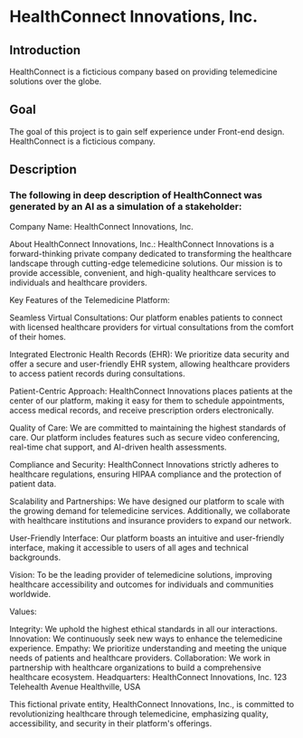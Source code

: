 # HealthConnect Innovations, Inc.

## Introduction
HealthConnect is a ficticious company based on providing telemedicine solutions over the globe.

## Goal
The goal of this project is to gain self experience under Front-end design. HealthConnect is a ficticious company.

## Description
### The following in deep description of HealthConnect was generated by an AI as a simulation of a stakeholder: 

Company Name: HealthConnect Innovations, Inc.

About HealthConnect Innovations, Inc.:
HealthConnect Innovations is a forward-thinking private company dedicated to transforming the healthcare landscape through cutting-edge telemedicine solutions. Our mission is to provide accessible, convenient, and high-quality healthcare services to individuals and healthcare providers.

Key Features of the Telemedicine Platform:

Seamless Virtual Consultations: Our platform enables patients to connect with licensed healthcare providers for virtual consultations from the comfort of their homes.

Integrated Electronic Health Records (EHR): We prioritize data security and offer a secure and user-friendly EHR system, allowing healthcare providers to access patient records during consultations.

Patient-Centric Approach: HealthConnect Innovations places patients at the center of our platform, making it easy for them to schedule appointments, access medical records, and receive prescription orders electronically.

Quality of Care: We are committed to maintaining the highest standards of care. Our platform includes features such as secure video conferencing, real-time chat support, and AI-driven health assessments.

Compliance and Security: HealthConnect Innovations strictly adheres to healthcare regulations, ensuring HIPAA compliance and the protection of patient data.

Scalability and Partnerships: We have designed our platform to scale with the growing demand for telemedicine services. Additionally, we collaborate with healthcare institutions and insurance providers to expand our network.

User-Friendly Interface: Our platform boasts an intuitive and user-friendly interface, making it accessible to users of all ages and technical backgrounds.

Vision: To be the leading provider of telemedicine solutions, improving healthcare accessibility and outcomes for individuals and communities worldwide.

Values:

Integrity: We uphold the highest ethical standards in all our interactions.
Innovation: We continuously seek new ways to enhance the telemedicine experience.
Empathy: We prioritize understanding and meeting the unique needs of patients and healthcare providers.
Collaboration: We work in partnership with healthcare organizations to build a comprehensive healthcare ecosystem.
Headquarters:
HealthConnect Innovations, Inc.
123 Telehealth Avenue
Healthville, USA

This fictional private entity, HealthConnect Innovations, Inc., is committed to revolutionizing healthcare through telemedicine, emphasizing quality, accessibility, and security in their platform's offerings.